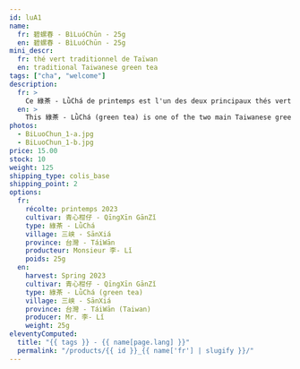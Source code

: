 ```yaml
---
id: luA1
name:
  fr: 碧螺春 - BìLuóChūn - 25g
  en: 碧螺春 - BìLuóChūn - 25g
mini_descr:
  fr: thé vert traditionnel de Taïwan
  en: traditional Taiwanese green tea
tags: ["cha", "welcome"]
description:
  fr: >
    Ce 綠茶 - LǜChá de printemps est l'un des deux principaux thés verts taïwanais. C'est un 碧螺春 - BìLuóChūn réalisé à partir du cultivar endémique de 三峽 - SānXiá, le 青心柑仔 - QīngXīn GānZǐ<!--more--> qui donne une identité aromatique unique. La famille de Mr.李- Lǐ produit des thés artisanaux de qualité depuis trois générations.
  en: >
    This 綠茶 - LǜChá (green tea) is one of the two main Taiwanese green teas. It is a 碧螺春 - BìLuóChūn crafted from the endemic cultivar of 三峽 - SānXiá, the 青心柑仔 - QīngXīn GānZǐ<!--more-->, which imparts a unique aromatic identity. Mr. 李- Lǐ's family has been producing quality artisanal teas for three generations.
photos:
  - BiLuoChun_1-a.jpg
  - BiLuoChun_1-b.jpg
price: 15.00
stock: 10
weight: 125
shipping_type: colis_base
shipping_point: 2
options:
  fr:
    récolte: printemps 2023
    cultivar: 青心柑仔 - QīngXīn GānZǐ
    type: 綠茶 - LǜChá
    village: 三峡 - SānXiá
    province: 台灣 - TáiWān
    producteur: Monsieur 李- Lǐ
    poids: 25g
  en:
    harvest: Spring 2023
    cultivar: 青心柑仔 - QīngXīn GānZǐ
    type: 綠茶 - LǜChá (green tea)
    village: 三峡 - SānXiá
    province: 台灣 - TáiWān (Taiwan)
    producer: Mr. 李- Lǐ
    weight: 25g
eleventyComputed:
  title: "{{ tags }} - {{ name[page.lang] }}"
  permalink: "/products/{{ id }}_{{ name['fr'] | slugify }}/"
---
```

